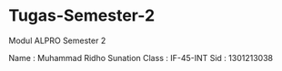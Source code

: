 # Tugas-Semester-2
Modul ALPRO Semester 2

 Name  : Muhammad Ridho Sunation
 Class : IF-45-INT
 Sid   : 1301213038
 
